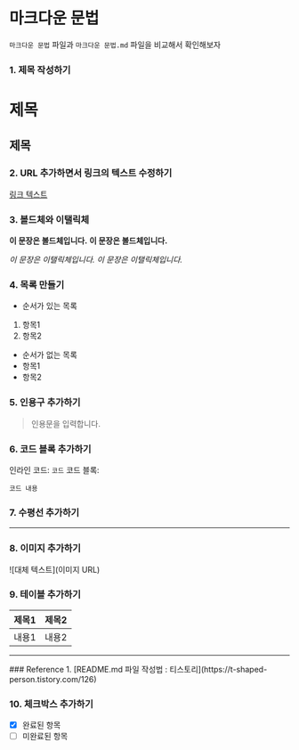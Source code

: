 # 마크다운 문법
`마크다운 문법` 파일과 `마크다운 문법.md` 파일을 비교해서 확인해보자

### 1. 제목 작성하기

# 제목
## 제목

### 2. URL 추가하면서 링크의 텍스트 수정하기  
  
[링크 텍스트](URL)

### 3. 볼드체와 이탤릭체  

**이 문장은 볼드체입니다.**
__이 문장은 볼드체입니다.__

*이 문장은 이탤릭체입니다.*
_이 문장은 이탤릭체입니다._

### 4. 목록 만들기  

- 순서가 있는 목록
1. 항목1
2. 항목2

- 순서가 없는 목록
- 항목1
- 항목2

### 5. 인용구 추가하기  

> 인용문을 입력합니다.

### 6. 코드 블록 추가하기  

인라인 코드: `코드`
코드 블록:
```
코드 내용
```

### 7. 수평선 추가하기  

---

### 8. 이미지 추가하기  

![대체 텍스트](이미지 URL)

### 9. 테이블 추가하기  

| 제목1 | 제목2 |
|-------|-------|
| 내용1 | 내용2 |



<hr/>
### Reference
1. [README.md 파일 작성법 : 티스토리](https://t-shaped-person.tistory.com/126)

### 10. 체크박스 추가하기  

- [x] 완료된 항목
- [ ] 미완료된 항목
